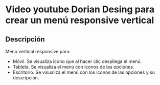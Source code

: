 # Video youtube Dorian Desing para crear un menú responsive vertical

## Descripción
Menu vertical responsive para:
- Móvil. Se visualiza icono que al hacer clic despliega el menú.
- Tableta. Se visualiza el menú con iconos de las opciones.
- Escritorio. Se visualiza el menú con los iconos de las opciones y su descripción.


